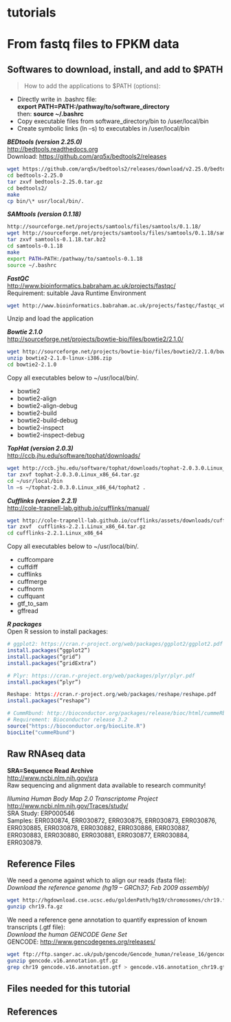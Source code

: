 # **tutorials**
# From fastq files to FPKM data

## Softwares to download, install, and add to $PATH  
>How to add the applications to $PATH (options):  
+ Directly write in .bashrc file:  
**export PATH=PATH:/pathway/to/software_directory**    
then: **source ~/.bashrc**    
+ Copy executable files from software_directory/bin to /user/local/bin  
+ Create symbolic links (ln –s) to executables in /user/local/bin  

**_BEDtools (version 2.25.0)_**  
http://bedtools.readthedocs.org  
Download: https://github.com/arq5x/bedtools2/releases  

```bash
wget https://github.com/arq5x/bedtools2/releases/download/v2.25.0/bedtools-2.25.0.tar.gz  
cd bedtools-2.25.0  
tar zxvf bedtools-2.25.0.tar.gz  
cd bedtools2/  
make  
cp bin/\* usr/local/bin/.   
```

**_SAMtools (version 0.1.18)_**  
```bash
http://sourceforge.net/projects/samtools/files/samtools/0.1.18/   
wget http://sourceforge.net/projects/samtools/files/samtools/0.1.18/samtools-0.1.18.tar.bz2  
tar zxvf samtools-0.1.18.tar.bz2  
cd samtools-0.1.18  
make  
export PATH=PATH:/pathway/to/samtools-0.1.18  
source ~/.bashrc  
```
**_FastQC_**  
http://www.bioinformatics.babraham.ac.uk/projects/fastqc/  
Requirement: suitable Java Runtime Environment  
```bash
wget http://www.bioinformatics.babraham.ac.uk/projects/fastqc/fastqc_v0.11.4.zip  
```
Unzip and load the application  
  
**_Bowtie 2.1.0_**  
http://sourceforge.net/projects/bowtie-bio/files/bowtie2/2.1.0/  
```bash
wget http://sourceforge.net/projects/bowtie-bio/files/bowtie2/2.1.0/bowtie2-2.1.0-linux-i386.zip  
unzip bowtie2-2.1.0-linux-i386.zip  
cd bowtie2-2.1.0  
```
Copy all executables below to ~/usr/local/bin/.   
+ bowtie2
+ bowtie2-align
+ bowtie2-align-debug
+ bowtie2-build
+ bowtie2-build-debug
+ bowtie2-inspect
+ bowtie2-inspect-debug  

**_TopHat (version 2.0.3)_**  
http://ccb.jhu.edu/software/tophat/downloads/  
```bash
wget http://ccb.jhu.edu/software/tophat/downloads/tophat-2.0.3.0.Linux_x86_64.tar.gz  
tar zxvf tophat-2.0.3.0.Linux_x86_64.tar.gz  
cd ~/usr/local/bin  
ln –s ~/tophat-2.0.3.0.Linux_x86_64/tophat2 .  
```

**_Cufflinks (version 2.2.1)_**  
http://cole-trapnell-lab.github.io/cufflinks/manual/  
```bash
wget http://cole-trapnell-lab.github.io/cufflinks/assets/downloads/cufflinks-2.2.1.Linux_x86_64.tar.gz  
tar zxvf  cufflinks-2.2.1.Linux_x86_64.tar.gz  
cd cufflinks-2.2.1.Linux_x86_64  
```
Copy all executables below to  ~/usr/local/bin/.  
+ cuffcompare  
+ cuffdiff
+ cufflinks
+ cuffmerge
+ cuffnorm
+ cuffquant
+ gtf_to_sam
+ gffread  

**_R packages_**  
Open R session to install packages:  
```R 
# ggplot2: https://cran.r-project.org/web/packages/ggplot2/ggplot2.pdf  
install.packages(“ggplot2”)  
install.packages(“grid”)  
install.packages(“gridExtra”)  

# Plyr: https://cran.r-project.org/web/packages/plyr/plyr.pdf  
install.packages(“plyr”)  

Reshape: https://cran.r-project.org/web/packages/reshape/reshape.pdf  
install.packages(“reshape”)  

# CummRbund: http://bioconductor.org/packages/release/bioc/html/cummeRbund.html  
# Requirement: Bioconductor release 3.2  
source("https://bioconductor.org/biocLite.R")  
biocLite("cummeRbund")  
```
## Raw RNAseq data  
**SRA=Sequence Read Archive**  
http://www.ncbi.nlm.nih.gov/sra  
Raw sequencing and alignment data available to research community!  

_Illumina Human Body Map 2.0 Transcriptome Project_  
http://www.ncbi.nlm.nih.gov/Traces/study/  
SRA Study: ERP000546  
Samples: ERR030874, ERR030872, ERR030875, ERR030873, ERR030876, ERR030885, ERR030878, ERR030882, ERR030886, ERR030887, ERR030883, ERR030880, ERR030881, ERR030877, ERR030884, ERR030879.  
  
## Reference Files    
We need a genome against which to align our reads (fasta file):  
_Download the reference genome (hg19 – GRCh37; Feb 2009 assembly)_  
```bash
wget http://hgdownload.cse.ucsc.edu/goldenPath/hg19/chromosomes/chr19.fa.gz  
gunzip chr19.fa.gz  
```
We need a reference gene annotation to quantify expression of known transcripts (.gtf file):  
_Download the human GENCODE Gene Set_   
GENCODE: http://www.gencodegenes.org/releases/  
```bash
wget ftp://ftp.sanger.ac.uk/pub/gencode/Gencode_human/release_16/gencode.v16.annotation.gtf.gz  
gunzip gencode.v16.annotation.gtf.gz  
grep chr19 gencode.v16.annotation.gtf > gencode.v16.annotation_chr19.gtf  
```
## Files needed for this tutorial  





## References


